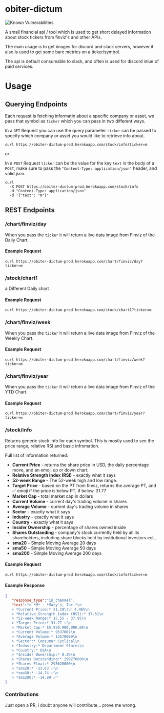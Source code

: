 # obiter-dictum

![Known Vulnerabilities](https://snyk.io/test/github/Crucible-Standard/obiter-dictum/badge.svg)

A small financial api / tool which is used to get short delayed information about stock tickers from finviz's and other APIs. 

The main usage is to get images for discord and slack servers, however it also is used to get some bare metrics on a ticker/symbol. 

The api is default consumable to slack, and often is used for discord inlue of paid services. 



# Usage

## Querying Endpoints

Each request is fetching informatin about a specific company or asset, we pass that symbol as `ticker` which you can pass in two different ways. 

In a `GET` Request you can use the query parameter `ticker` can be passed to specify which company or asset you would like to retrieve info about. 

```
curl https://obiter-dictum-prod.herokuapp.com/stock/info?ticker=m
```

or 

In a `POST` Request `ticker` can be the value for the key `text` in the body of a `POST`, make sure to pass the `"Content-Type: application/json"` header, and valid json. 

```
curl 
  -X POST https://obiter-dictum-prod.herokuapp.com/stock/info
  -H "Content-Type: application/json"
  -d '{"text": "m"}'  
```

## REST Endpoints 

### /chart/finviz/day

When you pass the `ticker` it will return a live data image from Finviz of the Daily Chart.

#### Example Request

```
curl https://obiter-dictum-prod.herokuapp.com/chart/finviz/day?ticker=m
```

### /stock/chart1

a Different Daily chart

#### Example Request

```
curl https://obiter-dictum-prod.herokuapp.com/stock/chart1?ticker=m
```

### /chart/finviz/week

When you pass the `ticker` it will return a live data image from Finviz of the Weekly Chart.

#### Example Request

```
curl https://obiter-dictum-prod.herokuapp.com/chart/finviz/week?ticker=m
```

### /chart/finviz/year

When you pass the `ticker` it will return a live data image from Finviz of the YTD Chart.

#### Example Request

```
curl https://obiter-dictum-prod.herokuapp.com/chart/finviz/year?ticker=m
```

### /stock/info

Returns generic stock info for each symbol. This is mostly used to see the price range, relative RSI and basic infromation.

Full list of information returned: 

 * **Current Price** - returns the share price in USD, the daily percentage move, and an emoji up or down chart.
 * **Relative Strength Index (RSI)** - exactly what it says
 * **52-week Range** - The 52-week high and low range.
 * **Target Price** - based on the PT from finviz, returns the average PT, and ✅ emoji if the price is below PT, if below.   31.77 
 * **Market Cap** - total market cap in dollars
 * **Current Volume** - current day's trading volume in shares
 * **Average Volume** - current day's trading volume in shares
 * **Sector** - exactly what it says
 * **Industry** - exactly what it says
 * **Country** - exactly what it says
 * **Insider Ownership** - percentage of shares owned inside
 * **Shares Outstanding** - company's stock currently held by all its shareholders, including share blocks held by institutional investors ect...
 * **sma20** - Simple Moving Average 20 days
 * **sma50** - Simple Moving Average 50 days
 * **sma200** - Simple Moving Average 200 days

#### Example Request

```
curl https://obiter-dictum-prod.herokuapp.com/stock/info?ticker=m
```

#### Example Response 

```json
{
   "response_type":"in_channel",
   "text":"> *M* - *Macy's, Inc.*\n
   > *Current Price:* 21.19\t📈 4.46%\n
   > *Relative Strength Index (RSI):* 37.51\n
   > *52-week Range:* 15.55 - 37.95\n
   > *Target Price:* 31.77 ✅\n
   > *Market Cap:* $5,950,000,000.00\n
   > *Current Volume:* 9537007\n
   > *Average Volume:* 13570000\n
   > *Sector:* Consumer Cyclical\n
   > *Industry:* Department Stores\n
   > *Country:* USA\n
   > *Insider Ownership:* 0.2%\n
   > *Shares Outstanding:* 299270000\n
   > *Shares Float:* 298620000\n
   > *sma20:* -13.63 ✅\n
   > *sma50:* -14.74 ✅\n
   > *sma200:* -14.89 ✅"
}
```

### 

### Contributions

Just open a PR, i doubt anyone will contribute... prove me wrong.
